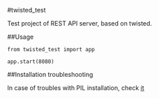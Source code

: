 #twisted_test

Test project of REST API server, based on twisted.

##Usage

    from twisted_test import app
    
    app.start(8080)

##Installation troubleshooting

In case of troubles with PIL installation, check [it](http://jj.isgeek.net/2011/09/install-pil-with-jpeg-support-on-ubuntu-oneiric-64bits/)
